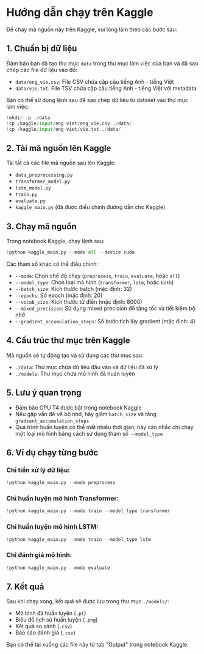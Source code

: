 # Hướng dẫn chạy trên Kaggle

Để chạy mã nguồn này trên Kaggle, vui lòng làm theo các bước sau:

## 1. Chuẩn bị dữ liệu

Đảm bảo bạn đã tạo thư mục `data` trong thư mục làm việc của bạn và đã sao chép các file dữ liệu vào đó:
- `data/eng_vie.csv`: File CSV chứa cặp câu tiếng Anh - tiếng Việt
- `data/vie.txt`: File TSV chứa cặp câu tiếng Anh - tiếng Việt với metadata

Bạn có thể sử dụng lệnh sau để sao chép dữ liệu từ dataset vào thư mục làm việc:
```python
!mkdir -p ./data
!cp /kaggle/input/eng-viet/eng_vie.csv ./data/
!cp /kaggle/input/eng-viet/vie.txt ./data/
```

## 2. Tải mã nguồn lên Kaggle

Tải tất cả các file mã nguồn sau lên Kaggle:
- `data_preprocessing.py`
- `transformer_model.py`
- `lstm_model.py`
- `train.py`
- `evaluate.py`
- `kaggle_main.py` (đã được điều chỉnh đường dẫn cho Kaggle)

## 3. Chạy mã nguồn

Trong notebook Kaggle, chạy lệnh sau:

```python
!python kaggle_main.py --mode all --device cuda
```

Các tham số khác có thể điều chỉnh:
- `--mode`: Chọn chế độ chạy (`preprocess`, `train`, `evaluate`, hoặc `all`)
- `--model_type`: Chọn loại mô hình (`transformer`, `lstm`, hoặc `both`)
- `--batch_size`: Kích thước batch (mặc định: 32)
- `--epochs`: Số epoch (mặc định: 20)
- `--vocab_size`: Kích thước từ điển (mặc định: 8000)
- `--mixed_precision`: Sử dụng mixed precision để tăng tốc và tiết kiệm bộ nhớ
- `--gradient_accumulation_steps`: Số bước tích lũy gradient (mặc định: 4)

## 4. Cấu trúc thư mục trên Kaggle

Mã nguồn sẽ tự động tạo và sử dụng các thư mục sau:
- `./data`: Thư mục chứa dữ liệu đầu vào và dữ liệu đã xử lý
- `./models`: Thư mục chứa mô hình đã huấn luyện

## 5. Lưu ý quan trọng

- Đảm bảo GPU T4 được bật trong notebook Kaggle
- Nếu gặp vấn đề về bộ nhớ, hãy giảm `batch_size` và tăng `gradient_accumulation_steps`
- Quá trình huấn luyện có thể mất nhiều thời gian, hãy cân nhắc chỉ chạy một loại mô hình bằng cách sử dụng tham số `--model_type`

## 6. Ví dụ chạy từng bước

### Chỉ tiền xử lý dữ liệu:
```python
!python kaggle_main.py --mode preprocess
```

### Chỉ huấn luyện mô hình Transformer:
```python
!python kaggle_main.py --mode train --model_type transformer
```

### Chỉ huấn luyện mô hình LSTM:
```python
!python kaggle_main.py --mode train --model_type lstm
```

### Chỉ đánh giá mô hình:
```python
!python kaggle_main.py --mode evaluate
```

## 7. Kết quả

Sau khi chạy xong, kết quả sẽ được lưu trong thư mục `./models/`:
- Mô hình đã huấn luyện (`.pt`)
- Biểu đồ lịch sử huấn luyện (`.png`)
- Kết quả so sánh (`.csv`)
- Báo cáo đánh giá (`.csv`)

Bạn có thể tải xuống các file này từ tab "Output" trong notebook Kaggle.
